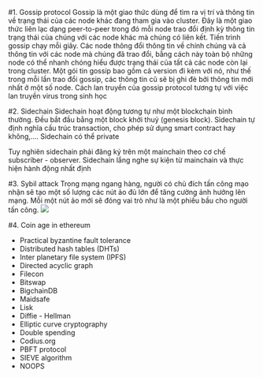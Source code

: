 #1. Gossip protocol
Gossip là một giao thức dùng để tìm ra vị trí và thông tin về trạng thái của các node khác đang tham gia vào cluster. Đây là một giao thức liên lạc dạng peer-to-peer trong đó mỗi node trao đổi định kỳ thông tin trạng thái của chúng với các node khác mà chúng có liên kết. Tiến trình gossip chạy mỗi giây. Các node thông đổi thông tin về chính chúng và cả thông tin với các node mà chúng đã trao đổi, bằng cách này toàn bộ những node có thể nhanh chóng hiểu được trạng thái của tất cả các node còn lại trong cluster. Một gói tin gossip bao gồm cả version đi kèm với nó, như thế trong mỗi lần trao đổi gossip, các thông tin cũ sẽ bị ghi đè bởi thông tin mới nhất ở một số node. Cách lan truyền của gossip protocol tương tự với việc lan truyền virus trong sinh học

#2. Sidechain
Sidechain hoạt động tương tự như một blockchain bình thường. Đều bắt đầu bằng một block khởi thuỷ (genesis block). Sidechain tự định nghĩa cấu trúc transaction, cho phép sử dụng smart contract hay không,.... Sidechain có thể private

Tuy nghiên sidechain phải đăng ký trên một mainchain theo cơ chế subscriber - observer. Sidechain lắng nghe sự kiện từ mainchain và thực hiện hành động nhất định

#3. Sybil attack
Trong mạng ngang hàng, người có chủ đích tấn công mạo nhận sẽ tạo một số lượng các nút ảo đủ lớn để tăng cường ảnh hưởng lên mạng. Mỗi một nút ảo mới sẽ đóng vai trò như là một phiếu bầu cho người tấn công.
![](https://i1.wp.com/sumup.news.cs.nyu.edu/index_files/vote2.jpg?zoom=2)

#4. Coin age in ethereum


- Practical byzantine fault tolerance
- Distributed hash tables (DHTs)
- Inter planetary file system (IPFS)
- Directed acyclic graph
- Filecon
- Bitswap
- BigchainDB
- Maidsafe
- Lisk
- Diffie - Hellman
- Elliptic curve cryptography
- Double spending
- Codius.org
- PBFT protocol
- SIEVE algorithm
- NOOPS